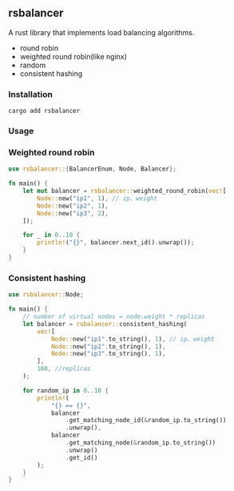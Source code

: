 ## rsbalancer

A rust library that implements load balancing algorithms.

- round robin
- weighted round robin(like nginx)
- random
- consistent hashing

### Installation
```shell
cargo add rsbalancer
```

### Usage

### Weighted round robin
```rust
use rsbalancer::{BalancerEnum, Node, Balancer};

fn main() {
    let mut balancer = rsbalancer::weighted_round_robin(vec![
        Node::new("ip1", 1), // ip、weight
        Node::new("ip2", 1),
        Node::new("ip3", 2),
    ]);

    for _ in 0..10 {
        println!("{}", balancer.next_id().unwrap());
    }
}
```

### Consistent hashing
```rust
use rsbalancer::Node;

fn main() {
    // number of virtual nodes = node.weight * replicas
    let balancer = rsbalancer::consistent_hashing(
        vec![
            Node::new("ip1".to_string(), 1), // ip、weight
            Node::new("ip2".to_string(), 1),
            Node::new("ip3".to_string(), 1),
        ],
        160, //replicas
    );

    for random_ip in 0..10 {
        println!(
            "{} == {}",
            balancer
                .get_matching_node_id(&random_ip.to_string())
                .unwrap(),
            balancer
                .get_matching_node(&random_ip.to_string())
                .unwrap()
                .get_id()
        );
    }
}

```